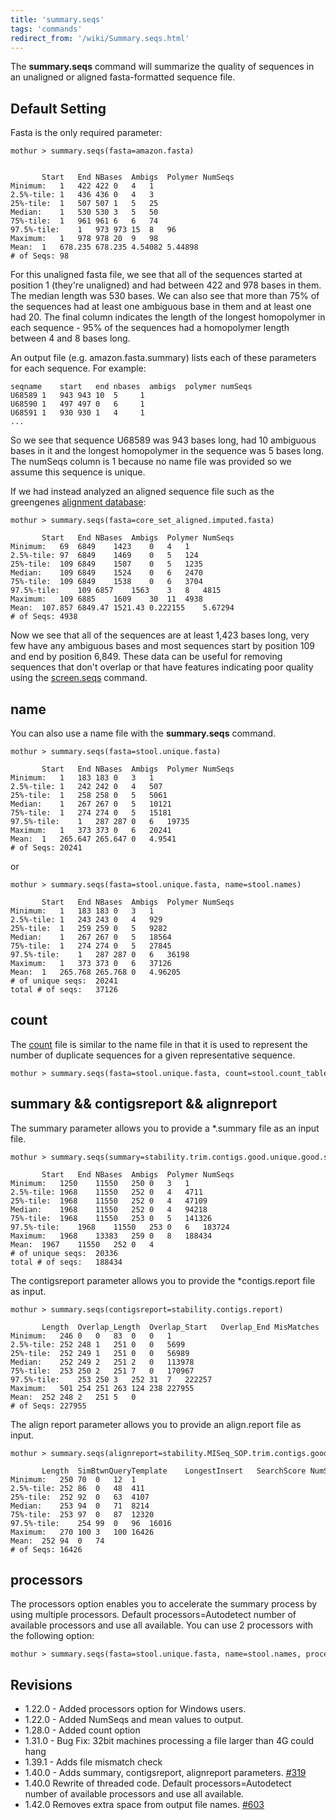 ```yaml
---
title: 'summary.seqs'
tags: 'commands'
redirect_from: '/wiki/Summary.seqs.html'
---
```

The **summary.seqs** command will summarize the
quality of sequences in an unaligned or aligned fasta-formatted sequence
file.


## Default Setting

Fasta is the only required parameter:

    mothur > summary.seqs(fasta=amazon.fasta)


           Start   End NBases  Ambigs  Polymer NumSeqs
    Minimum:   1   422 422 0   4   1
    2.5%-tile: 1   436 436 0   4   3
    25%-tile:  1   507 507 1   5   25
    Median:    1   530 530 3   5   50
    75%-tile:  1   961 961 6   6   74
    97.5%-tile:    1   973 973 15  8   96
    Maximum:   1   978 978 20  9   98
    Mean:  1   678.235 678.235 4.54082 5.44898
    # of Seqs: 98

For this unaligned fasta file, we see that all of the sequences started
at position 1 (they're unaligned) and had between 422 and 978 bases in
them. The median length was 530 bases. We can also see that more than
75% of the sequences had at least one ambiguous base in them and at
least one had 20. The final column indicates the length of the longest
homopolymer in each sequence - 95% of the sequences had a homopolymer
length between 4 and 8 bases long.

An output file (e.g. amazon.fasta.summary) lists each of these
parameters for each sequence. For example:

    seqname    start   end nbases  ambigs  polymer numSeqs
    U68589 1   943 943 10  5     1
    U68590 1   497 497 0   6     1
    U68591 1   930 930 1   4     1
    ...

So we see that sequence U68589 was 943 bases long, had 10 ambiguous
bases in it and the longest homopolymer in the sequence was 5 bases
long. The numSeqs column is 1 because no name file was provided so we
assume this sequence is unique.

If we had instead analyzed an aligned sequence file such as the
greengenes [alignment database](alignment_database):

    mothur > summary.seqs(fasta=core_set_aligned.imputed.fasta)

           Start   End NBases  Ambigs  Polymer NumSeqs
    Minimum:   69  6849    1423    0   4   1
    2.5%-tile: 97  6849    1469    0   5   124
    25%-tile:  109 6849    1507    0   5   1235
    Median:    109 6849    1524    0   6   2470
    75%-tile:  109 6849    1538    0   6   3704
    97.5%-tile:    109 6857    1563    3   8   4815
    Maximum:   109 6885    1609    30  11  4938
    Mean:  107.857 6849.47 1521.43 0.222155    5.67294
    # of Seqs: 4938

Now we see that all of the sequences are at least 1,423 bases long, very
few have any ambiguous bases and most sequences start by position 109
and end by position 6,849. These data can be useful for removing
sequences that don't overlap or that have features indicating poor
quality using the [screen.seqs](screen.seqs) command.

## name

You can also use a name file with the **summary.seqs** command.

    mothur > summary.seqs(fasta=stool.unique.fasta)

           Start   End NBases  Ambigs  Polymer NumSeqs
    Minimum:   1   183 183 0   3   1
    2.5%-tile: 1   242 242 0   4   507
    25%-tile:  1   258 258 0   5   5061
    Median:    1   267 267 0   5   10121
    75%-tile:  1   274 274 0   5   15181
    97.5%-tile:    1   287 287 0   6   19735
    Maximum:   1   373 373 0   6   20241
    Mean:  1   265.647 265.647 0   4.9541
    # of Seqs: 20241

or

    mothur > summary.seqs(fasta=stool.unique.fasta, name=stool.names)

           Start   End NBases  Ambigs  Polymer NumSeqs
    Minimum:   1   183 183 0   3   1
    2.5%-tile: 1   243 243 0   4   929
    25%-tile:  1   259 259 0   5   9282
    Median:    1   267 267 0   5   18564
    75%-tile:  1   274 274 0   5   27845
    97.5%-tile:    1   287 287 0   6   36198
    Maximum:   1   373 373 0   6   37126
    Mean:  1   265.768 265.768 0   4.96205
    # of unique seqs:  20241
    total # of seqs:   37126

## count

The [ count](Count_File) file is similar to the name file in
that it is used to represent the number of duplicate sequences for a
given representative sequence.

    mothur > summary.seqs(fasta=stool.unique.fasta, count=stool.count_table)

## summary && contigsreport && alignreport

The summary parameter allows you to provide a \*.summary file as an
input file.

    mothur > summary.seqs(summary=stability.trim.contigs.good.unique.good.summary)

           Start   End NBases  Ambigs  Polymer NumSeqs
    Minimum:   1250    11550   250 0   3   1
    2.5%-tile: 1968    11550   252 0   4   4711
    25%-tile:  1968    11550   252 0   4   47109
    Median:    1968    11550   252 0   4   94218
    75%-tile:  1968    11550   253 0   5   141326
    97.5%-tile:    1968    11550   253 0   6   183724
    Maximum:   1968    13383   259 0   8   188434
    Mean:  1967    11550   252 0   4
    # of unique seqs:  20336
    total # of seqs:   188434

The contigsreport parameter allows you to provide the \*contigs.report
file as input.

    mothur > summary.seqs(contigsreport=stability.contigs.report)

           Length  Overlap_Length  Overlap_Start   Overlap_End MisMatches  Num_Ns  NumSeqs
    Minimum:   246 0   0   83  0   0   1
    2.5%-tile: 252 248 1   251 0   0   5699
    25%-tile:  252 249 1   251 0   0   56989
    Median:    252 249 2   251 2   0   113978
    75%-tile:  253 250 2   251 7   0   170967
    97.5%-tile:    253 250 3   252 31  7   222257
    Maximum:   501 254 251 263 124 238 227955
    Mean:  252 248 2   251 5   0
    # of Seqs: 227955

The align report parameter allows you to provide an align.report file as
input.

    mothur > summary.seqs(alignreport=stability.MISeq_SOP.trim.contigs.good.unique.align.report)

           Length  SimBtwnQueryTemplate    LongestInsert   SearchScore NumSeqs
    Minimum:   250 70  0   12  1
    2.5%-tile: 252 86  0   48  411
    25%-tile:  252 92  0   63  4107
    Median:    253 94  0   71  8214
    75%-tile:  253 97  0   87  12320
    97.5%-tile:    254 99  0   96  16016
    Maximum:   270 100 3   100 16426
    Mean:  252 94  0   74
    # of Seqs: 16426

## processors

The processors option enables you to accelerate the summary process by
using multiple processors. Default processors=Autodetect number of
available processors and use all available. You can use 2 processors
with the following option:

    mothur > summary.seqs(fasta=stool.unique.fasta, name=stool.names, processors=2)

## Revisions

-   1.22.0 - Added processors option for Windows users.
-   1.22.0 - Added NumSeqs and mean values to output.
-   1.28.0 - Added count option
-   1.31.0 - Bug Fix: 32bit machines processing a file larger than 4G
    could hang
-   1.39.1 - Adds file mismatch check
-   1.40.0 - Adds summary, contigsreport, alignreport parameters.
    [\#319](https://github.com/mothur/mothur/issues/319)
-   1.40.0 Rewrite of threaded code. Default processors=Autodetect
    number of available processors and use all available.
-   1.42.0 Removes extra space from output file names.
    [\#603](https://github.com/mothur/mothur/issues/603)


